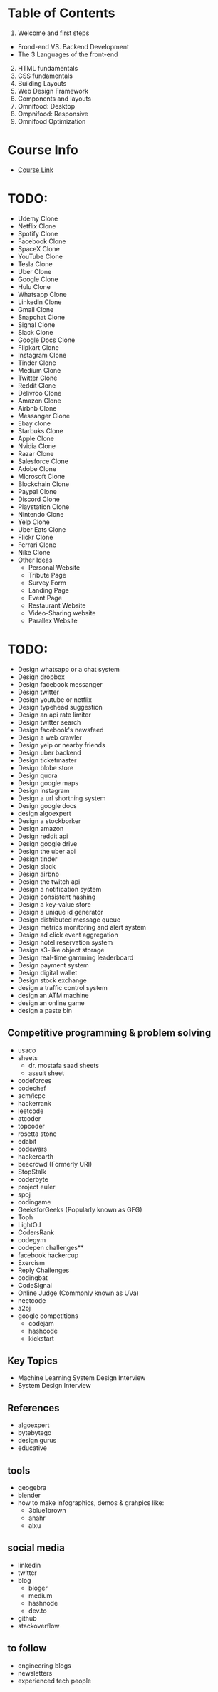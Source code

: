 # Table of Contents 

1. Welcome and first steps 
  - Frond-end VS. Backend Development
  - The 3 Languages of the front-end 
2. HTML fundamentals 
3. CSS fundamentals 
4. Building Layouts 
5. Web Design Framework 
6. Components and layouts 
7. Omnifood: Desktop 
8. Ompnifood: Responsive 
9. Omnifood Optimization

# Course Info
- [Course Link](https://www.udemy.com/course/design-and-develop-a-killer-website-with-html5-and-css3/#instructor-1)


# TODO:
- Udemy Clone 
- Netflix Clone 
- Spotify Clone 
- Facebook Clone 
- SpaceX Clone 
- YouTube Clone 
- Tesla Clone 
- Uber Clone 
- Google Clone 
- Hulu Clone 
- Whatsapp Clone 
- Linkedin Clone 
- Gmail Clone 
- Snapchat Clone 
- Signal Clone 
- Slack Clone 
- Google Docs Clone 
- Flipkart Clone 
- Instagram Clone 
- Tinder Clone 
- Medium Clone 
- Twitter Clone 
- Reddit Clone 
- Delivroo Clone 
- Amazon Clone 
- Airbnb Clone 
- Messanger Clone 
- Ebay clone 
- Starbuks Clone 
- Apple Clone 
- Nvidia Clone 
- Razar Clone
- Salesforce Clone 
- Adobe Clone 
- Microsoft Clone 
- Blockchain Clone 
- Paypal Clone 
- Discord Clone 
- Playstation Clone 
- Nintendo Clone 
- Yelp Clone 
- Uber Eats Clone 
- Flickr Clone
- Ferrari Clone 
- Nike Clone 
- Other Ideas 
  - Personal Website 
  - Tribute Page 
  - Survey Form
  - Landing Page 
  - Event Page 
  - Restaurant Website 
  - Video-Sharing website 
  - Parallex Website 
  
  
# TODO: 
- Design whatsapp or a chat system 
- Design dropbox 
- Design facebook messanger 
- Design twitter
- Design youtube or netflix
- Design typehead suggestion
- Design an api rate limiter
- Design twitter search
- Design facebook's newsfeed 
- Design a web crawler
- Design yelp or nearby friends
- Design uber backend 
- Design ticketmaster 
- Design blobe store 
- Design quora 
- Design google maps 
- Design instagram 
- Design a url shortning system 
- Design google docs 
- design algoexpert 
- Design a stockborker
- Design amazon 
- Design reddit api 
- Design google drive 
- Design the uber api 
- Design tinder
- Design slack 
- Design airbnb 
- Design the twitch api 
- Design a notification system 
- Design consistent hashing 
- Design a key-value store 
- Design a unique id generator 
- Design distributed message queue 
- Design metrics monitoring and alert system 
- Design ad click event aggregation
- Design hotel reservation system 
- Design s3-like object storage 
- Design real-time gamming leaderboard 
- Design payment system 
- Design digital wallet
- Design stock exchange 
- design a traffic control system
- design an ATM machine
- design an online game 
- design a paste bin


## Competitive programming & problem solving 
- usaco 
- sheets 
  - dr. mostafa saad sheets 
  - assuit sheet 
- codeforces 
- codechef
- acm/icpc 
- hackerrank 
- leetcode 
- atcoder 
- topcoder
- rosetta stone 
- edabit 
- codewars 
- hackerearth 
- beecrowd (Formerly URI)
- StopStalk
- coderbyte 
- project euler
- spoj
- codingame 
- GeeksforGeeks (Popularly known as GFG)
- Toph
- LightOJ
- CodersRank
- codegym
- codepen challenges**
- facebook hackercup 
- Exercism
- Reply Challenges
- codingbat 
- CodeSignal
- Online Judge (Commonly known as UVa)
- neetcode 
- a2oj 
- google competitions 
  - codejam 
  - hashcode 
  - kickstart 
## Key Topics 
- Machine Learning System Design Interview
- System Design Interview

## References 
- algoexpert 
- bytebytego
- design gurus 
- educative 

## tools 
- geogebra
- blender
- how to make infographics, demos & grahpics like: 
  - 3blue1brown
  - anahr 
  - alxu
## social media 
- linkedin 
- twitter
- blog
  - bloger 
  - medium 
  - hashnode 
  - dev.to 
- github 
- stackoverflow

## to follow 
- engineering blogs 
- newsletters 
- experienced tech people 
